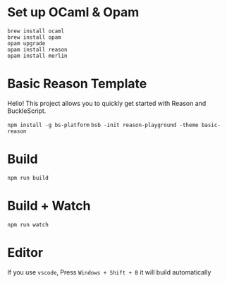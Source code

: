 # Set up OCaml & Opam

```shell
brew install ocaml
brew install opam
opam upgrade
opam install reason
opam install merlin
```

# Basic Reason Template

Hello! This project allows you to quickly get started with Reason and BuckleScript.

`npm install -g bs-platform`
`bsb -init reason-playground -theme basic-reason`

# Build
```
npm run build
```

# Build + Watch

```
npm run watch
```


# Editor
If you use `vscode`, Press `Windows + Shift + B` it will build automatically
